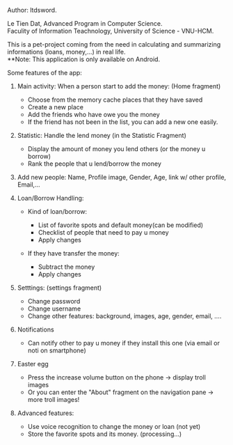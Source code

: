 Author: ltdsword.

Le Tien Dat, Advanced Program in Computer Science. <br/> 
Faculity of Information Teachnology, University of Science - VNU-HCM.

This is a pet-project coming from the need in calculating and summarizing informations (loans, money,...) in real life. <br/>
**Note: This application is only available on Android.

Some features of the app:

1. Main activity: When a person start to add the money: (Home fragment)
	- Choose from the memory cache places that they have saved
	- Create a new place
	- Add the friends who have owe you the money
	- If the friend has not been in the list, you can add a new one easily.


2. Statistic: Handle the lend money (in the Statistic Fragment)
	- Display the amount of money you lend others (or the money u borrow)
	- Rank the people that u lend/borrow the money 

3. Add new people: Name, Profile image, Gender, Age, link w/ other profile, Email,...

4. Loan/Borrow Handling:
	- Kind of loan/borrow:
		+ List of favorite spots and default money(can be modified)
		+ Checklist of people that need to pay u money
		+ Apply changes
	
	- If they have transfer the money:
		+ Subtract the money
		+ Apply changes

5. Setttings: (settings fragment)
	- Change password
	- Change username
	- Change other features: background, images, age, gender, email, ....

6. Notifications
	- Can notify other to pay u money if they install this one (via email or noti on smartphone)
	
7. Easter egg
	- Press the increase volume button on the phone -> display troll images
	- Or you can enter the "About" fragment on the navigation pane -> more troll images!
	
8. Advanced features:
	- Use voice recognition to change the money or loan (not yet)
	- Store the favorite spots and its money. (processing...)

